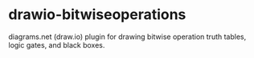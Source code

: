 # drawio-bitwiseoperations
diagrams.net (draw.io) plugin for drawing bitwise operation truth tables, logic gates, and black boxes.
